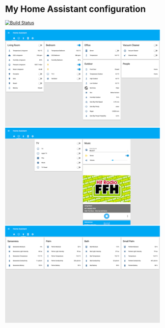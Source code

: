 # My Home Assistant configuration

[![Build Status](https://travis-ci.org/TribuneX/home_assistant.svg?branch=master)](https://travis-ci.org/TribuneX/home_assistant)


![Tab1](https://raw.githubusercontent.com/TribuneX/home_assistant/master/images/Home_Assistant_tab_1.png)
![Tab2](https://raw.githubusercontent.com/TribuneX/home_assistant/master/images/Home_Assistant_tab_2.png)
![Tab3](https://raw.githubusercontent.com/TribuneX/home_assistant/master/images/Home_Assistant_tab_3.png)